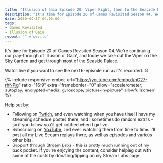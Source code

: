 ```yaml
---
title: "Illusion of Gaia Episode 20: Viper Fight, then to the Seaside Palace"
description: "It's time for Episode 20 of Games Revisited Season 04. We're continuing our play-through of 'Illusion of Gaia', and today we take out the Viper on the Sky Garden and get through most of the Seaside Palace."
date: 2020-06-27 04:00:00
tags:
- Games Revisited
- Illusion of Gaia
repost: "" #"dev.to"
---
```


It's time for Episode 20 of Games Revisited Season 04. We're continuing our play-through of 'Illusion of Gaia', and today we take out the Viper on the Sky Garden and get through most of the Seaside Palace.

Watch live if you want to see the next 6-episode run as it's recorded. :smiley:
<!--more-->

{% include responsive-embed url="https://youtube.com/embed/nC27-rhNPjg" ratio="16:9" extra='frameborder="0" allow="accelerometer; autoplay; encrypted-media; gyroscope; picture-in-picture" allowfullscreen' %}

Help out by:
 * Following on [Twtich](https://twitch.tv/AnonJr_Live), and even watching when you have time! I have my streaming schedule posted there, and I sometimes do random extras - so if you follow you'll get notified when I go live.
 * Subscribing on [YouTube](http://www.youtube.com/channel/UCXafqhKHbkSUIrq0LAuu0tw), and even watching there from time to time. I'll post all my Live Stream replays there, as well as episodes and various other bits.
 * Support through [Stream Labs](https://streamlabs.com/anonjr_live) - this is pretty much running out of my back pocket. If you're enjoying the content, consider helping out with some of the costs by donating/tipping on my Stream Labs page.